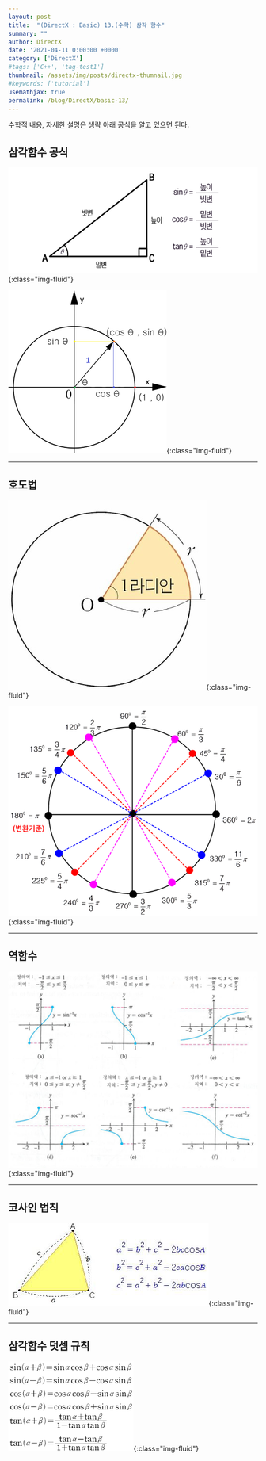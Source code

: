 ```yaml
---
layout: post
title:  "(DirectX : Basic) 13.(수학) 삼각 함수"
summary: ""
author: DirectX
date: '2021-04-11 0:00:00 +0000'
category: ['DirectX']
#tags: ['C++', 'tag-test1']
thumbnail: /assets/img/posts/directx-thumnail.jpg
#keywords: ['tutorial']
usemathjax: true
permalink: /blog/DirectX/basic-13/
---
```


수학적 내용, 자세한 설명은 생략 아래 공식을 알고 있으면 된다.

## 삼각함수 공식

![](/assets/img/posts/directx/basic-13-1.png){:class="img-fluid"}

![](/assets/img/posts/directx/basic-13-2.png){:class="img-fluid"}

---

## 호도법

![](/assets/img/posts/directx/basic-13-3.png){:class="img-fluid"}

![](/assets/img/posts/directx/basic-13-4.png){:class="img-fluid"}

---

## 역함수

![](/assets/img/posts/directx/basic-13-5.png){:class="img-fluid"}

---

## 코사인 법칙

![](/assets/img/posts/directx/basic-13-6.png){:class="img-fluid"}

---

## 삼각함수 덧셈 규칙

![](/assets/img/posts/directx/basic-13-7.png){:class="img-fluid"}